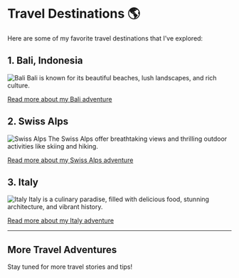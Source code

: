 # Travel Destinations 🌎

Here are some of my favorite travel destinations that I’ve explored:

## 1. Bali, Indonesia

![Bali](https://via.placeholder.com/600x300 "Bali Beach")
Bali is known for its beautiful beaches, lush landscapes, and rich culture. 

[Read more about my Bali adventure](bali.md)

## 2. Swiss Alps

![Swiss Alps](https://via.placeholder.com/600x300 "Swiss Alps")
The Swiss Alps offer breathtaking views and thrilling outdoor activities like skiing and hiking.

[Read more about my Swiss Alps adventure](swiss-alps.md)

## 3. Italy

![Italy](https://via.placeholder.com/600x300 "Italian Cuisine")
Italy is a culinary paradise, filled with delicious food, stunning architecture, and vibrant history.

[Read more about my Italy adventure](italy.md)

---

## More Travel Adventures

Stay tuned for more travel stories and tips!
